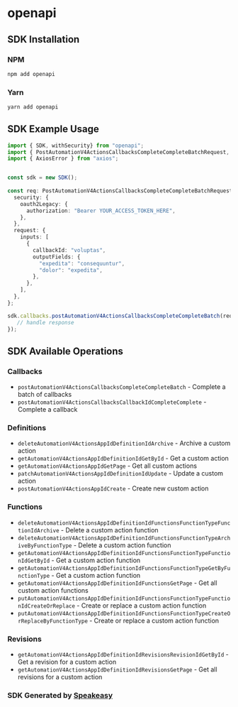 # openapi

<!-- Start SDK Installation -->
## SDK Installation

### NPM

```bash
npm add openapi
```

### Yarn

```bash
yarn add openapi
```
<!-- End SDK Installation -->

## SDK Example Usage
<!-- Start SDK Example Usage -->
```typescript
import { SDK, withSecurity} from "openapi";
import { PostAutomationV4ActionsCallbacksCompleteCompleteBatchRequest, PostAutomationV4ActionsCallbacksCompleteCompleteBatchResponse } from "openapi/src/sdk/models/operations";
import { AxiosError } from "axios";


const sdk = new SDK();
    
const req: PostAutomationV4ActionsCallbacksCompleteCompleteBatchRequest = {
  security: {
    oauth2Legacy: {
      authorization: "Bearer YOUR_ACCESS_TOKEN_HERE",
    },
  },
  request: {
    inputs: [
      {
        callbackId: "voluptas",
        outputFields: {
          "expedita": "consequuntur",
          "dolor": "expedita",
        },
      },
    ],
  },
};

sdk.callbacks.postAutomationV4ActionsCallbacksCompleteCompleteBatch(req).then((res: PostAutomationV4ActionsCallbacksCompleteCompleteBatchResponse | AxiosError) => {
   // handle response
});
```
<!-- End SDK Example Usage -->

<!-- Start SDK Available Operations -->
## SDK Available Operations

### Callbacks

* `postAutomationV4ActionsCallbacksCompleteCompleteBatch` - Complete a batch of callbacks
* `postAutomationV4ActionsCallbacksCallbackIdCompleteComplete` - Complete a callback

### Definitions

* `deleteAutomationV4ActionsAppIdDefinitionIdArchive` - Archive a custom action
* `getAutomationV4ActionsAppIdDefinitionIdGetById` - Get a custom action
* `getAutomationV4ActionsAppIdGetPage` - Get all custom actions
* `patchAutomationV4ActionsAppIdDefinitionIdUpdate` - Update a custom action
* `postAutomationV4ActionsAppIdCreate` - Create new custom action

### Functions

* `deleteAutomationV4ActionsAppIdDefinitionIdFunctionsFunctionTypeFunctionIdArchive` - Delete a custom action function
* `deleteAutomationV4ActionsAppIdDefinitionIdFunctionsFunctionTypeArchiveByFunctionType` - Delete a custom action function
* `getAutomationV4ActionsAppIdDefinitionIdFunctionsFunctionTypeFunctionIdGetById` - Get a custom action function
* `getAutomationV4ActionsAppIdDefinitionIdFunctionsFunctionTypeGetByFunctionType` - Get a custom action function
* `getAutomationV4ActionsAppIdDefinitionIdFunctionsGetPage` - Get all custom action functions
* `putAutomationV4ActionsAppIdDefinitionIdFunctionsFunctionTypeFunctionIdCreateOrReplace` - Create or replace a custom action function
* `putAutomationV4ActionsAppIdDefinitionIdFunctionsFunctionTypeCreateOrReplaceByFunctionType` - Create or replace a custom action function

### Revisions

* `getAutomationV4ActionsAppIdDefinitionIdRevisionsRevisionIdGetById` - Get a revision for a custom action
* `getAutomationV4ActionsAppIdDefinitionIdRevisionsGetPage` - Get all revisions for a custom action

<!-- End SDK Available Operations -->

### SDK Generated by [Speakeasy](https://docs.speakeasyapi.dev/docs/using-speakeasy/client-sdks)

